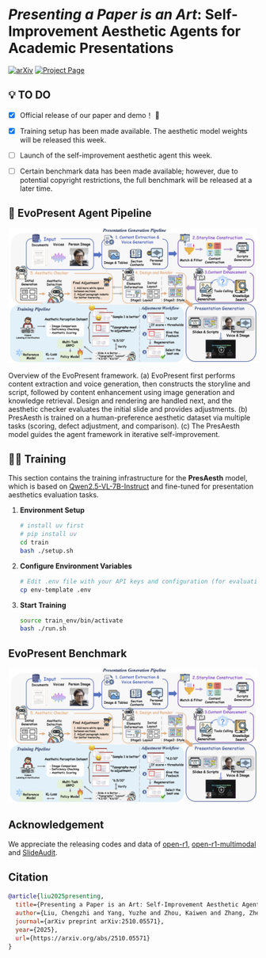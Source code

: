 # *Presenting a Paper is an Art*: Self-Improvement Aesthetic Agents for Academic Presentations

[![arXiv](https://img.shields.io/badge/arXiv-paper-red.svg)](https://arxiv.org/abs/2510.05571)
[![Project Page](https://img.shields.io/badge/Project-Page-blue.svg)](https://evopresent.github.io/)



 ## 💡 TO DO 
- [X] Official release of our paper and demo！ 🎉
- [X] Training setup has been made available. The aesthetic model weights will be released this week.
- [ ] Launch of the self-improvement aesthetic agent this week.
- [ ] Certain benchmark data has been made available; however, due to potential copyright restrictions, the full benchmark will be released at a later time. 


## 🚀  EvoPresent Agent Pipeline

![Pipeline](asset/pipeline.png)

Overview of the EvoPresent framework. (a) EvoPresent first performs content extraction and voice generation, then constructs the storyline and script, followed by content enhancement using image generation and knowledge retrieval. Design and rendering are handled next, and the aesthetic checker evaluates the initial slide and provides adjustments. (b) PresAesth is trained on a human-preference aesthetic dataset via multiple tasks (scoring, defect adjustment, and comparison). (c) The PresAesth model guides the agent framework in iterative self-improvement.

## 🏋️‍♂️ Training

This section contains the training infrastructure for the **PresAesth** model, which is based on [Qwen2.5-VL-7B-Instruct](https://huggingface.co/Qwen/Qwen2.5-VL-7B-Instruct) and fine-tuned for presentation aesthetics evaluation tasks.

1. **Environment Setup**
   ```bash
   # install uv first
   # pip install uv
   cd train
   bash ./setup.sh
   ```

2. **Configure Environment Variables**
   ```bash
   # Edit .env file with your API keys and configuration (for evaluation and verification)
   cp env-template .env
   ```

3. **Start Training**
   ```bash
   source train_env/bin/activate
   bash ./run.sh
   ```

## EvoPresent Benchmark
![Pipeline](asset/pipeline.png)

## Acknowledgement
We appreciate the releasing codes and data of [open-r1](https://github.com/huggingface/open-r1), [open-r1-multimodal](https://github.com/EvolvingLMMs-Lab/open-r1-multimodal) and [SlideAudit](https://github.com/zhuohaouw/SlideAudit).

## Citation

```bibtex
@article{liu2025presenting,
  title={Presenting a Paper is an Art: Self-Improvement Aesthetic Agents for Academic Presentations},
  author={Liu, Chengzhi and Yang, Yuzhe and Zhou, Kaiwen and Zhang, Zhen and Fan, Yue and Xie, Yanan and Qi, Peng and Wang, Xin Eric},
  journal={arXiv preprint arXiv:2510.05571},
  year={2025},
  url={https://arxiv.org/abs/2510.05571}
}
```
